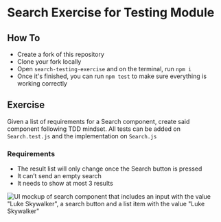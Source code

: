 # Search Exercise for Testing Module

## How To

- Create a fork of this repository
- Clone your fork locally
- Open `search-testing-exercise` and on the terminal, run `npm i`
- Once it's finished, you can run `npm test` to make sure everything is working correctly

## Exercise

Given a list of requirements for a Search component, create said component following TDD mindset.
All tests can be added on `Search.test.js` and the implementation on `Search.js`

### Requirements

- The result list will only change once the Search button is pressed
- It can’t send an empty search
- It needs to show at most 3 results

![UI mockup of search component that includes an input with the value "Luke Skywalker", a search button and a list item with the value "Luke Skywalker"](https://lh3.googleusercontent.com/keep-bbsk/AGk0z-MLbjXLfErXo_GnJOOIonQgcSbKnwMWsBNyHLwHrakS2rLwJo1iHc67iwCkhUVBTS5Xd8DaGP6xHdeb7g112AdnhUsQtTtBttDV2x4=s550)



